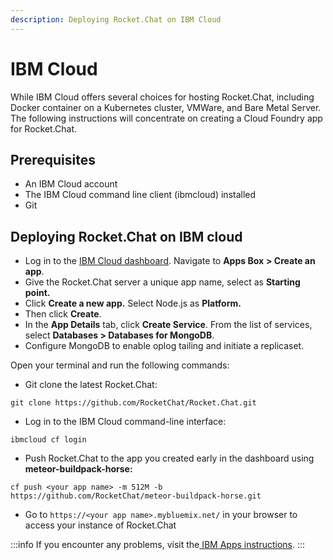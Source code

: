 ```yaml
---
description: Deploying Rocket.Chat on IBM Cloud
---
```


# IBM Cloud

While IBM Cloud offers several choices for hosting Rocket.Chat, including Docker container on a Kubernetes cluster, VMWare, and Bare Metal Server. The following instructions will concentrate on creating a Cloud Foundry app for Rocket.Chat.

## Prerequisites

* An IBM Cloud account
* The IBM Cloud command line client (ibmcloud) installed
* Git

## Deploying Rocket.Chat on IBM cloud

* Log in to the [IBM Cloud dashboard](https://cloud.ibm.com/). Navigate to **Apps Box** **> Create an app**.
* Give the Rocket.Chat server a unique app name, select as **Starting point.**
* Click **Create a new app.** Select Node.js as **Platform.**&#x20;
* Then click **Create**.
* In the **App Details** tab, click **Create Service**. From the list of services, select **Databases > Databases for MongoDB**.
* Configure MongoDB to enable oplog tailing and initiate a replicaset.

Open your terminal and run the following commands:

* Git clone the latest Rocket.Chat:

```
git clone https://github.com/RocketChat/Rocket.Chat.git
```

* Log in to the IBM Cloud command-line interface:

```
ibmcloud cf login
```

* Push Rocket.Chat to the app you created early in the dashboard using **meteor-buildpack-horse:**

```
cf push <your app name> -m 512M -b https://github.com/RocketChat/meteor-buildpack-horse.git
```

* Go to `https://<your app name>.mybluemix.net/` in your browser to access your instance of Rocket.Chat

:::info
If you encounter any problems, visit the[ IBM Apps instructions](https://cloud.ibm.com/docs/apps?topic=apps-getting-started).
:::
